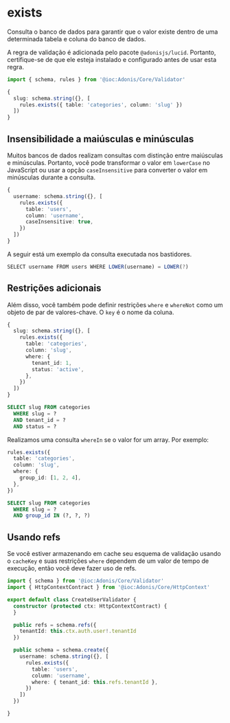 # exists
Consulta o banco de dados para garantir que o valor existe dentro de uma determinada tabela e coluna do banco de dados.

A regra de validação é adicionada pelo pacote `@adonisjs/lucid`. Portanto, certifique-se de que ele esteja instalado e configurado antes de usar esta regra.

```ts
import { schema, rules } from '@ioc:Adonis/Core/Validator'

{
  slug: schema.string({}, [
    rules.exists({ table: 'categories', column: 'slug' })
  ])
}
```

## Insensibilidade a maiúsculas e minúsculas
Muitos bancos de dados realizam consultas com distinção entre maiúsculas e minúsculas. Portanto, você pode transformar o valor em `lowerCase` no JavaScript ou usar a opção `caseInsensitive` para converter o valor em minúsculas durante a consulta.

```ts
{
  username: schema.string({}, [
    rules.exists({
      table: 'users',
      column: 'username',
      caseInsensitive: true,
    })
  ])
}
```

A seguir está um exemplo da consulta executada nos bastidores.

```ts
SELECT username FROM users WHERE LOWER(username) = LOWER(?)
```

## Restrições adicionais
Além disso, você também pode definir restrições `where` e `whereNot` como um objeto de par de valores-chave. O `key` é o nome da coluna.

```ts
{
  slug: schema.string({}, [
    rules.exists({
      table: 'categories',
      column: 'slug',
      where: {
        tenant_id: 1,
        status: 'active',
      },
    })
  ])
}
```
```sql
SELECT slug FROM categories
  WHERE slug = ?
  AND tenant_id = ?
  AND status = ?
```

Realizamos uma consulta `whereIn` se o valor for um array. Por exemplo:

```ts
rules.exists({
  table: 'categories',
  column: 'slug',
  where: {
    group_id: [1, 2, 4],
  },
})
```
```sql
SELECT slug FROM categories
  WHERE slug = ?
  AND group_id IN (?, ?, ?)
```

## Usando refs
Se você estiver armazenando em cache seu esquema de validação usando o `cacheKey` e suas restrições `where` dependem de um valor de tempo de execução, então você deve fazer uso de refs.

```ts
import { schema } from '@ioc:Adonis/Core/Validator'
import { HttpContextContract } from '@ioc:Adonis/Core/HttpContext'

export default class CreateUserValidator {
  constructor (protected ctx: HttpContextContract) {
  }

  public refs = schema.refs({
    tenantId: this.ctx.auth.user!.tenantId
  })

  public schema = schema.create({
    username: schema.string({}, [
      rules.exists({
        table: 'users',
        column: 'username',
        where: { tenant_id: this.refs.tenantId },
      })
    ])
  })

}
```
